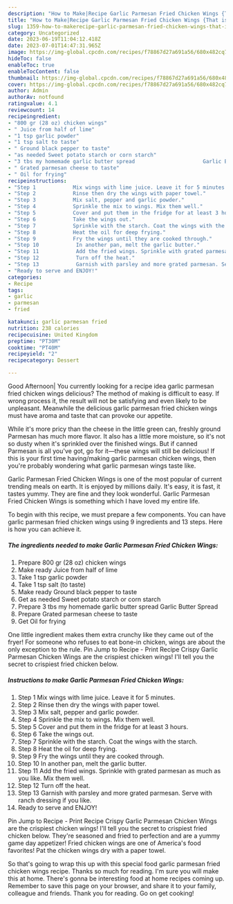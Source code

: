 ```yaml
---
description: "How to Make|Recipe Garlic Parmesan Fried Chicken Wings {That is Delicious"
title: "How to Make|Recipe Garlic Parmesan Fried Chicken Wings {That is Delicious"
slug: 1359-how-to-makerecipe-garlic-parmesan-fried-chicken-wings-that-is-delicious
category: Uncategorized
date: 2023-06-19T11:04:12.418Z
date: 2023-07-01T14:47:31.965Z
image: https://img-global.cpcdn.com/recipes/f78867d27a691a56/680x482cq70/garlic-parmesan-fried-chicken-wings-recipe-main-photo.jpg
hideToc: false
enableToc: true
enableTocContent: false
thumbnail: https://img-global.cpcdn.com/recipes/f78867d27a691a56/680x482cq70/garlic-parmesan-fried-chicken-wings-recipe-main-photo.jpg
cover: https://img-global.cpcdn.com/recipes/f78867d27a691a56/680x482cq70/garlic-parmesan-fried-chicken-wings-recipe-main-photo.jpg
author: Admin
authorAv: notfound
ratingvalue: 4.1
reviewcount: 14
recipeingredient:
- "800 gr (28 oz) chicken wings"
- " Juice from half of lime"
- "1 tsp garlic powder"
- "1 tsp salt to taste"
- " Ground black pepper to taste"
- "as needed Sweet potato starch or corn starch"
- "3 tbs my homemade garlic butter spread                      Garlic Butter Spread"
- " Grated parmesan cheese to taste"
- " Oil for frying"
recipeinstructions:
- "Step 1            Mix wings with lime juice. Leave it for 5 minutes."
- "Step 2            Rinse then dry the wings with paper towel."
- "Step 3            Mix salt, pepper and garlic powder."
- "Step 4            Sprinkle the mix to wings. Mix them well."
- "Step 5            Cover and put them in the fridge for at least 3 hours."
- "Step 6            Take the wings out."
- "Step 7            Sprinkle with the starch. Coat the wings with the starch."
- "Step 8            Heat the oil for deep frying."
- "Step 9            Fry the wings until they are cooked through."
- "Step 10            In another pan, melt the garlic butter."
- "Step 11            Add the fried wings. Sprinkle with grated parmesan as much as you like. Mix them well."
- "Step 12            Turn off the heat."
- "Step 13            Garnish with parsley and more grated parmesan. Serve with ranch dressing if you like."
- "Ready to serve and ENJOY!"
categories:
- Recipe
tags:
- garlic
- parmesan
- fried

katakunci: garlic parmesan fried 
nutrition: 238 calories
recipecuisine: United Kingdom
preptime: "PT30M"
cooktime: "PT40M"
recipeyield: "2"
recipecategory: Dessert

---
```



Good Afternoon| You currently looking for a recipe idea garlic parmesan fried chicken wings delicious? The method of making is difficult to easy. If wrong process it, the result will not be satisfying and even likely to be unpleasant. Meanwhile the delicious garlic parmesan fried chicken wings must have aroma and taste that can provoke our appetite.





While it&#39;s more pricy than the cheese in the little green can, freshly ground Parmesan has much more flavor. It also has a little more moisture, so it&#39;s not so dusty when it&#39;s sprinkled over the finished wings. But if canned Parmesan is all you&#39;ve got, go for it—these wings will still be delicious! If this is your first time having/making garlic parmesan chicken wings, then you&#39;re probably wondering what garlic parmesan wings taste like.

Garlic Parmesan Fried Chicken Wings is one of the most popular of current trending meals on earth. It is enjoyed by millions daily. It's easy, it is fast, it tastes yummy. They are fine and they look wonderful. Garlic Parmesan Fried Chicken Wings is something which I have loved my entire life.


To begin with this recipe, we must prepare a few components. You can have garlic parmesan fried chicken wings using 9 ingredients and 13 steps. Here is how you can achieve it.

<!--inarticleads1-->

##### The ingredients needed to make Garlic Parmesan Fried Chicken Wings:

1. Prepare 800 gr (28 oz) chicken wings
1. Make ready  Juice from half of lime
1. Take 1 tsp garlic powder
1. Take 1 tsp salt (to taste)
1. Make ready  Ground black pepper to taste
1. Get as needed Sweet potato starch or corn starch
1. Prepare 3 tbs my homemade garlic butter spread                      Garlic Butter Spread
1. Prepare  Grated parmesan cheese to taste
1. Get  Oil for frying


One little ingredient makes them extra crunchy like they came out of the fryer! For someone who refuses to eat bone-in chicken, wings are about the only exception to the rule. Pin Jump to Recipe - Print Recipe Crispy Garlic Parmesan Chicken Wings are the crispiest chicken wings! I&#39;ll tell you the secret to crispiest fried chicken below. 

<!--inarticleads2-->

##### Instructions to make Garlic Parmesan Fried Chicken Wings:

1. Step 1            Mix wings with lime juice. Leave it for 5 minutes.
1. Step 2            Rinse then dry the wings with paper towel.
1. Step 3            Mix salt, pepper and garlic powder.
1. Step 4            Sprinkle the mix to wings. Mix them well.
1. Step 5            Cover and put them in the fridge for at least 3 hours.
1. Step 6            Take the wings out.
1. Step 7            Sprinkle with the starch. Coat the wings with the starch.
1. Step 8            Heat the oil for deep frying.
1. Step 9            Fry the wings until they are cooked through.
1. Step 10            In another pan, melt the garlic butter.
1. Step 11            Add the fried wings. Sprinkle with grated parmesan as much as you like. Mix them well.
1. Step 12            Turn off the heat.
1. Step 13            Garnish with parsley and more grated parmesan. Serve with ranch dressing if you like.
1. Ready to serve and ENJOY!

Pin Jump to Recipe - Print Recipe Crispy Garlic Parmesan Chicken Wings are the crispiest chicken wings! I&#39;ll tell you the secret to crispiest fried chicken below. They&#39;re seasoned and fried to perfection and are a yummy game day appetizer! Fried chicken wings are one of America&#39;s food favorites! Pat the chicken wings dry with a paper towel. 

So that's going to wrap this up with this special food garlic parmesan fried chicken wings recipe. Thanks so much for reading. I'm sure you will make this at home. There's gonna be interesting food at home recipes coming up. Remember to save this page on your browser, and share it to your family, colleague and friends. Thank you for reading. Go on get cooking!

